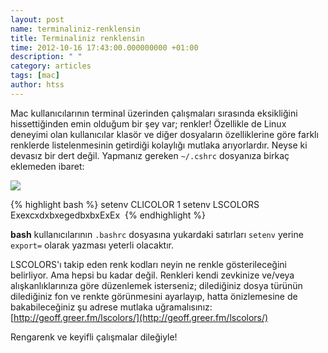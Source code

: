 ```yaml
--- 
layout: post 
name: terminaliniz-renklensin 
title: Terminaliniz renklensin 
time: 2012-10-16 17:43:00.000000000 +01:00
description: " "
category: articles
tags: [mac]
author: htss
---
```


Mac kullanıcılarının terminal üzerinden çalışmaları sırasında eksikliğini hissettiğinden emin olduğum bir şey var; renkler! Özellikle de Linux deneyimi olan kullanıcılar klasör ve diğer dosyaların özelliklerine göre farklı renklerde listelenmesinin getirdiği kolaylığı mutlaka arıyorlardır.
Neyse ki devasız bir dert değil. Yapmanız gereken `~/.cshrc` dosyanıza birkaç eklemeden ibaret:

[![]({{site.url}}/images/terminal.png)]({{site.url}}/images/terminal.png)


{% highlight bash %}
setenv CLICOLOR 1
setenv LSCOLORS ExexcxdxbxegedbxbxExEx 
{% endhighlight %}


**bash** kullanıcılarının `.bashrc` dosyasına yukardaki satırları `setenv` yerine `export=` olarak yazması yeterli olacaktır.

LSCOLORS'ı takip eden renk kodları neyin ne renkle gösterileceğini belirliyor. Ama hepsi bu kadar değil. Renkleri kendi zevkinize ve/veya alışkanlıklarınıza göre düzenlemek isterseniz; dilediğiniz dosya türünün dilediğiniz fon ve renkte görünmesini ayarlayıp, hatta önizlemesine de bakabileceğiniz şu adrese mutlaka uğramalısınız: [http://geoff.greer.fm/lscolors/](http://geoff.greer.fm/lscolors/)

Rengarenk ve keyifli çalışmalar dileğiyle!
